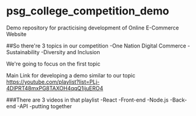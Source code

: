 # psg_college_competition_demo
Demo repository for practicising development of Online E-Commerce Website

##So there're 3 topics in our competition
    -One Nation Digital Commerce
    -Sustainability
    -Diversity and Inclusion

We're going to focus on the first topic

Main Link for developing a demo similar to our topic
    https://youtube.com/playlist?list=PLj-4DlPRT48mxPG8TAXOH4qqQ1ijuERO4

###There are 3 videos in that playlist
    -React
        -Front-end
    -Node.js
        -Back-end
    -API 
        -putting together